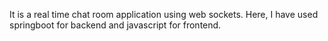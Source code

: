 It is a real time chat room application using web sockets.
Here, I have used springboot for backend and javascript for frontend.
